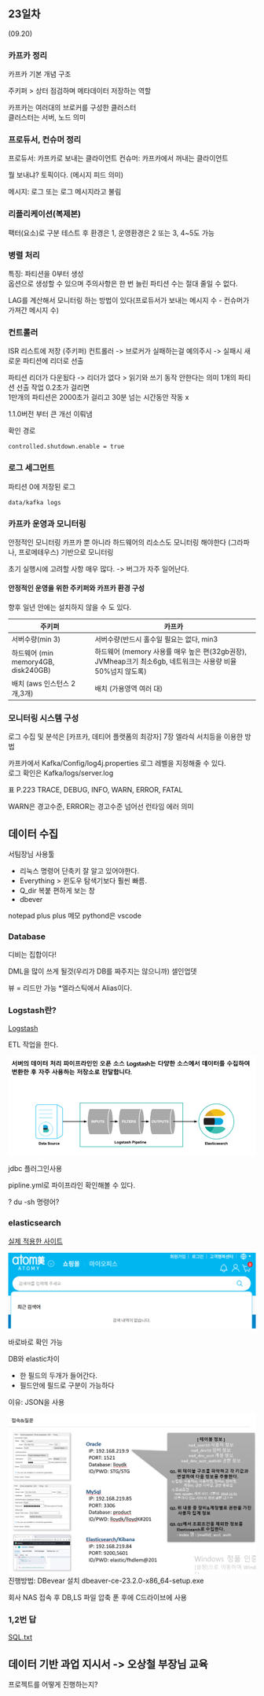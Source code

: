 ## 23일차
(09.20)

### 카프카 정리

카프카 기본 개념 구조

주키퍼 > 상터 점검하며 메타데이터 저장하는 역할

카프카는 여러대의 브로커를 구성한 클러스터\
클러스터는 서버, 노드 의미

### 프로듀서, 컨슈머 정리
프로듀서: 카프카로 보내는 클라이언트
컨슈머: 카프카에서 꺼내는 클라이언트

뭘 보내냐? 토픽이다. (메시지 피드 의미)

메시지: 로그 또는 로그 메시지라고 불림

### 리플리케이션(복제본)
팩터(요소)로 구분
테스트 후 환경은 1, 운영환경은 2 또는 3, 4~5도 가능

### 병렬 처리
특징: 파티션을 0부터 생성\
옵션으로 생성할 수 있으며 주의사항은 한 번 늘린 파티션 수는 절대 줄일 수 없다.

LAG를 계산해서 모니터링 하는 방법이 있다(프로듀서가 보내는 메시지 수 - 컨슈머가 가져간 메시지 수)


### 컨트롤러
ISR 리스트에 저장 (주키퍼)
컨트롤러 -> 브로커가 실패하는걸 예의주시 ->
실패시 새로운 파티션에 리더로 선출

파티션 리더가 다운됬다 -> 리더가 없다 > 읽기와 쓰기 동작 안한다는 의미
1개의 파티션 선출 작업 0.2초가 걸리면\
1만개의 파티션은 2000초가 걸리고 30분 넘는 시간동안 작동 x

1.1.0버전 부터 큰 개선 이뤄냄

확인 경로
    
    controlled.shutdown.enable = true

### 로그 세그먼트

파티션 0에 저장된 로그

    data/kafka logs


### 카프카 운영과 모니터링
안정적인 모니터링
카프카 뿐 아니라 하드웨어의 리소스도 모니터링 해야한다 (그라파나, 프로메테우스) 기반으로 모니터링

초기 실행시에 고려할 사항 매우 많다. -> 버그가 자주 일어난다.

#### 안정적인 운영을 위한 주키퍼와 카프카 환경 구성
향후 일년 안에는 설치하지 않을 수 도 있다.

| 주키퍼                                 | 카프카                                                                             |
|-------------------------------------|---------------------------------------------------------------------------------|
| 서버수량(min 3)                         | 서버수량(반드시 홀수일 필요는 없다, min3                                                       |
| 하드웨어  (min memory4GB, disk240GB)    | 하드웨어      (memory 사용률 매우 높은 편(32gb권장), JVMheap크기 최소6gb, 네트워크는 사용량 비율 50%넘지 않도록) |
| 배치                 (aws 인스턴스 2개,3개) | 배치 (가용영역 여러 대)                                                                  |

### 모니터링 시스템 구성

로그 수집 및 분석은 [카프카, 데티어 플랫폼의 최강자] 7장 엘라싁 서치등을 이용한 방법

카프카에서 Kafka/Config/log4j.properties 로그 레벨을 지정해줄 수 있다.\
로그 확인은  Kafka/logs/server.log

표 P.223
TRACE, DEBUG, INFO, WARN, ERROR, FATAL

WARN은 경고수준,
ERROR는 경고수준 넘어선 런타임 에러 의미

## 데이터 수집
서팀장님 사용툴

- 리눅스 명령어 단축키 잘 알고 있어야한다.
- Everything > 윈도우 탐색기보다 훨씬 빠름.
- Q_dir 복붙 편하게 보는 창
- dbever

 notepad plus plus 메모
 pythond은 vscode

### Database
디비는 집합이다!

DML을 많이 쓰게 될것(우리가 DB를 짜주지는 않으니까)
셀인업뎃

뷰 = 리드만 가능 *엘라스틱에서 Alias이다.

### Logstash란?

[Logstash](https://www.elastic.co/guide/en/logstash/current/logstash-settings-file.html)

ETL 작업을 한다.

![img_3.png](img_3.png)

jdbc 플러그인사용

pipline.yml로 파이프라인 확인해볼 수 있다.

? du -sh 명령어?

### elasticsearch
[실제 적용한 사이트](https://shop.atomy.com/)

![img_4.png](img_4.png)

바로바로 확인 가능

DB와 elastic차이
- 한 필드의 두개가 들어간다.
- 필드안에 필드로 구분이 가능하다 

이유: JSON을 사용

![img_5.png](img_5.png)
진행방법: DBevear 설치 dbeaver-ce-23.2.0-x86_64-setup.exe

회사 NAS 접속 후 DB,LS 파일 압축 푼 후에 C드라이브에 사용


### 1,2번 답


[SQL.txt](..%2F..%2F..%2FDesktop%2FSQL.txt)


## 데이터 기반 과업 지시서 -> 오상철 부장님 교육
프로젝트를 어떻게 진행하는지?


